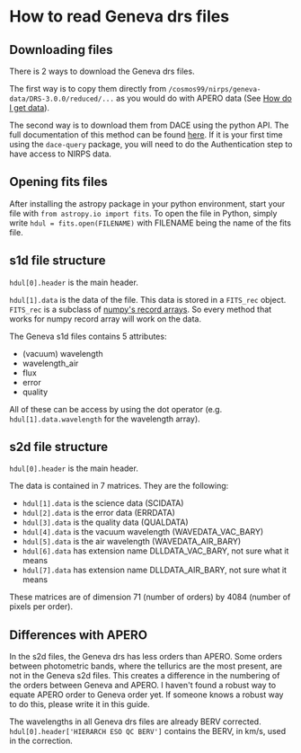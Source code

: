 # How to read Geneva drs files

## Downloading files

There is 2 ways to download the Geneva drs files. 

The first way is to copy them directly from `/cosmos99/nirps/geneva-data/DRS-3.0.0/reduced/...` as you would do with APERO data (See [How do I get data](https://github.com/njcuk9999/apero-drs/wiki/How-do-I-get-data)).

The second way is to download them from DACE using the python API. The full documentation of this method can be found [here](https://dace-query.readthedocs.io/en/latest/).
If it is your first time using the `dace-query` package, you will need to do the Authentication step to have access to NIRPS data.

## Opening fits files

After installing the astropy package in your python environment, start your file with
`from astropy.io import fits`. To open the file in Python, simply write `hdul = fits.open(FILENAME)` with FILENAME being the name of the fits file.

## s1d file structure
`hdul[0].header` is the main header.

`hdul[1].data` is the data of the file. This data is stored in a `FITS_rec` object. `FITS_rec` is a subclass of [numpy's record arrays](https://numpy.org/doc/stable/user/basics.rec.html#record-arrays).
So every method that works for numpy record array will work on the data.

The Geneva s1d files contains 5 attributes:
- (vacuum) wavelength
- wavelength_air
- flux
- error
- quality

All of these can be access by using the dot operator (e.g. `hdul[1].data.wavelength` for the wavelength array).

## s2d file structure

`hdul[0].header` is the main header.

The data is contained in 7 matrices. They are the following:
- `hdul[1].data` is the science data (SCIDATA)
- `hdul[2].data` is the error data (ERRDATA)
- `hdul[3].data` is the quality data (QUALDATA)
- `hdul[4].data` is the vacuum wavelength (WAVEDATA_VAC_BARY)
- `hdul[5].data` is the air wavelength (WAVEDATA_AIR_BARY)
- `hdul[6].data` has extension name DLLDATA_VAC_BARY, not sure what it means
- `hdul[7].data` has extension name DLLDATA_AIR_BARY, not sure what it means

These matrices are of dimension 71 (number of orders) by 4084 (number of pixels per order).

## Differences with APERO

In the s2d files, the Geneva drs has less orders than APERO. Some orders between photometric bands, where the tellurics are the most present, are not in the Geneva s2d files.
This creates a difference in the numbering of the orders between Geneva and APERO. I haven't found a robust way to equate APERO order to Geneva order yet.
If someone knows a robust way to do this, please write it in this guide.

The wavelengths in all Geneva drs files are already BERV corrected.
`hdul[0].header['HIERARCH ESO QC BERV']` contains the BERV, in km/s, used in the correction.